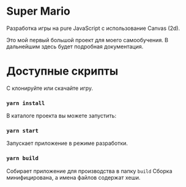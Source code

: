 # Super Mario

Разработка игры на pure JavaScript c использование Canvas (2d).

Это мой первый большой проект для моего самообучения.
В дальнейшим здесь будет подробная документация.

# Доступные скрипты

С клонируйте или скачайте игру.

### `yarn install`

В каталоге проекта вы можете запустить:

### `yarn start`

Запускает приложение в режиме разработки.

### `yarn build`

Собирает приложение для производства в папку `build`
Сборка минифицирована, а имена файлов содержат хеши.
